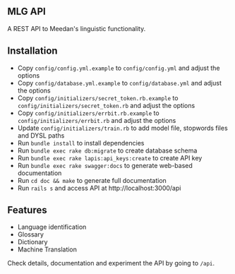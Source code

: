 ## MLG API

A REST API to Meedan's linguistic functionality.

## Installation

* Copy `config/config.yml.example` to `config/config.yml` and adjust the options
* Copy `config/database.yml.example` to `config/database.yml` and adjust the options
* Copy `config/initializers/secret_token.rb.example` to `config/initializers/secret_token.rb` and adjust the options
* Copy `config/initializers/errbit.rb.example` to `config/initializers/errbit.rb` and adjust the options
* Update `config/initializers/train.rb` to add model file, stopwords files and DYSL paths
* Run `bundle install` to install dependencies
* Run `bundle exec rake db:migrate` to create database schema
* Run `bundle exec rake lapis:api_keys:create` to create API key
* Run `bundle exec rake swagger:docs` to generate web-based documentation
* Run `cd doc && make` to generate full documentation
* Run `rails s` and access API at http://localhost:3000/api

## Features

* Language identification
* Glossary
* Dictionary
* Machine Translation

Check details, documentation and experiment the API by going to `/api`.
